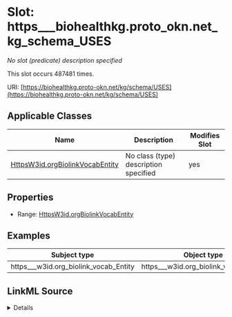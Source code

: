 

# Slot: https___biohealthkg.proto_okn.net_kg_schema_USES


_No slot (predicate) description specified_






This slot occurs 487481 times.


URI: [https://biohealthkg.proto-okn.net/kg/schema/USES](https://biohealthkg.proto-okn.net/kg/schema/USES)



<!-- no inheritance hierarchy -->





## Applicable Classes

| Name | Description | Modifies Slot |
| --- | --- | --- |
| [HttpsW3id.orgBiolinkVocabEntity](../classes/HttpsW3id.orgBiolinkVocabEntity.md) | No class (type) description specified |  yes  |







## Properties

* Range: [HttpsW3id.orgBiolinkVocabEntity](../classes/HttpsW3id.orgBiolinkVocabEntity.md)






## Examples

| Subject type | Object type | Example subject | Example object | Occurrences |
| --- | --- | --- | --- | --- |
| https___w3id.org_biolink_vocab_Entity | https___w3id.org_biolink_vocab_Entity | http://linkedlifedata.com/resource/umls/id/C0000163 | http://linkedlifedata.com/resource/umls/id/C0074554 | 487481 |




## LinkML Source

<details>

```yaml
name: https___biohealthkg.proto-okn.net_kg_schema_USES
annotations:
  count:
    tag: count
    value: 487481
description: No slot (predicate) description specified
examples:
- object:
    example_object: http://linkedlifedata.com/resource/umls/id/C0074554
    example_object_type: https___w3id.org_biolink_vocab_Entity
    example_predicate: https://biohealthkg.proto-okn.net/kg/schema/USES
    example_subject: http://linkedlifedata.com/resource/umls/id/C0000163
    example_subject_type: https___w3id.org_biolink_vocab_Entity
from_schema: biohealth
rank: 1000
slot_uri: https://biohealthkg.proto-okn.net/kg/schema/USES
alias: https___biohealthkg.proto_okn.net_kg_schema_USES
domain_of:
- https___w3id.org_biolink_vocab_Entity
range: https___w3id.org_biolink_vocab_Entity

```
</details>